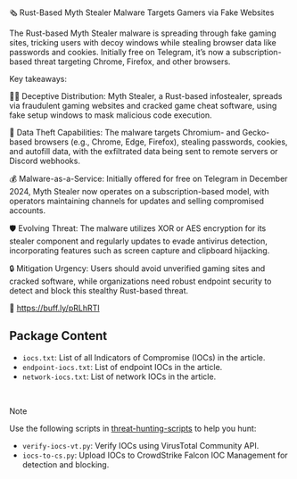 🗞️ Rust-Based Myth Stealer Malware Targets Gamers via Fake Websites

The Rust-based Myth Stealer malware is spreading through fake gaming sites, tricking users with decoy windows while stealing browser data like passwords and cookies. Initially free on Telegram, it’s now a subscription-based threat targeting Chrome, Firefox, and other browsers.

Key takeaways:

🕵️‍♂️ Deceptive Distribution: Myth Stealer, a Rust-based infostealer, spreads via fraudulent gaming websites and cracked game cheat software, using fake setup windows to mask malicious code execution.

🦠 Data Theft Capabilities: The malware targets Chromium- and Gecko-based browsers (e.g., Chrome, Edge, Firefox), stealing passwords, cookies, and autofill data, with the exfiltrated data being sent to remote servers or Discord webhooks.

💰 Malware-as-a-Service: Initially offered for free on Telegram in December 2024, Myth Stealer now operates on a subscription-based model, with operators maintaining channels for updates and selling compromised accounts.

🛡️ Evolving Threat: The malware utilizes XOR or AES encryption for its stealer component and regularly updates to evade antivirus detection, incorporating features such as screen capture and clipboard hijacking.

🔒 Mitigation Urgency: Users should avoid unverified gaming sites and cracked software, while organizations need robust endpoint security to detect and block this stealthy Rust-based threat.

🔗 https://buff.ly/pRLhRTI

## Package Content

- `iocs.txt`: List of all Indicators of Compromise (IOCs) in the article.
- `endpoint-iocs.txt`: List of endpoint IOCs in the article.
- `network-iocs.txt`: List of network IOCs in the article.

<br>

> [!NOTE]
> Use the following scripts in [threat-hunting-scripts](../../threat-hunting-scripts/) to help you hunt:
>
> - `verify-iocs-vt.py`: Verify IOCs using VirusTotal Community API.
> - `iocs-to-cs.py`: Upload IOCs to CrowdStrike Falcon IOC Management for detection and blocking.
